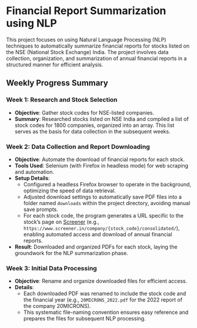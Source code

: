 # Financial Report Summarization using NLP

This project focuses on using Natural Language Processing (NLP) techniques to automatically summarize financial reports for stocks listed on the NSE (National Stock Exchange) India. The project involves data collection, organization, and summarization of annual financial reports in a structured manner for efficient analysis.

## Weekly Progress Summary

### Week 1: Research and Stock Selection
- **Objective**: Gather stock codes for NSE-listed companies.
- **Summary**: Researched stocks listed on NSE India and compiled a list of stock codes for 1800 companies, organized into an array. This list serves as the basis for data collection in the subsequent weeks.

### Week 2: Data Collection and Report Downloading
- **Objective**: Automate the download of financial reports for each stock.
- **Tools Used**: Selenium (with Firefox in headless mode) for web scraping and automation.
- **Setup Details**:
  - Configured a headless Firefox browser to operate in the background, optimizing the speed of data retrieval.
  - Adjusted download settings to automatically save PDF files into a folder named `downloads` within the project directory, avoiding manual save prompts.
  - For each stock code, the program generates a URL specific to the stock’s page on [Screener](https://www.screener.in/) (e.g., `https://www.screener.in/company/{stock_code}/consolidated/`), enabling automated access and download of annual financial reports.
- **Result**: Downloaded and organized PDFs for each stock, laying the groundwork for the NLP summarization phase.

### Week 3: Initial Data Processing
- **Objective**: Rename and organize downloaded files for efficient access.
- **Details**:
  - Each downloaded PDF was renamed to include the stock code and the financial year (e.g., `20MICRONS_2022.pdf` for the 2022 report of the company 20MICRONS).
  - This systematic file-naming convention ensures easy reference and prepares the files for subsequent NLP processing.
